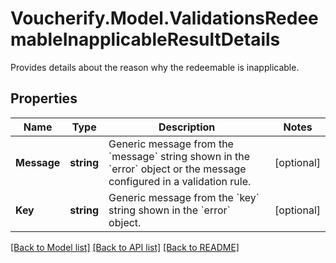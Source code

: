 # Voucherify.Model.ValidationsRedeemableInapplicableResultDetails
Provides details about the reason why the redeemable is inapplicable.

## Properties

Name | Type | Description | Notes
------------ | ------------- | ------------- | -------------
**Message** | **string** | Generic message from the &#x60;message&#x60; string shown in the &#x60;error&#x60; object or the message configured in a validation rule. | [optional] 
**Key** | **string** | Generic message from the &#x60;key&#x60; string shown in the &#x60;error&#x60; object. | [optional] 

[[Back to Model list]](../README.md#documentation-for-models) [[Back to API list]](../README.md#documentation-for-api-endpoints) [[Back to README]](../README.md)

